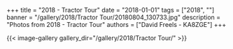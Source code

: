 +++
title = "2018 - Tractor Tour"
date = "2018-01-01"
tags = ["2018", ""]
banner = "/gallery/2018/Tractor Tour/20180804_130733.jpg"
description = "Photos from 2018 - Tractor Tour"
authors = ["David Freels - KA8ZGE"]
+++

{{< image-gallery gallery_dir="/gallery/2018/Tractor Tour/" >}}
